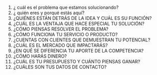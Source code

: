 1. ¿ cuál es el problema que estamos solucionando? 
2. ¿ quién eres y porqué estás aquí? 
3. ¿QUIÉNES ESTÁN DETRÁS DE LA IDEA Y CUÁL ES SU FUNCIÓN? 
4. ¿CUÁL ES LA VENTAJA QUE HACE ESPECIAL TU SOLUCIÓN? 
5. ¿CÓMO PIENSAS RESOLVER EL PROBLEMA? 
6. ¿CÓMO FUNCIONA TU SERVICIO O PRODUCTO? 
7. ¿CUENTAS CON CLIENTES QUE DEMUESTRAN TU POTENCIAL? 
8. ¿CUÁL ES EL MERCADO QUE IMPACTARÁS? 
9. ¿EN QUÉ SE DIFERENCIA TU APORTE DE LA COMPETENCIA? 
10. ¿CÓMO HARÁS DINERO? 
11. ¿CUÁL ES TU PRESUPUESTO Y CUÁNTO PIENSAS GANAR? 
12. ¿CUÁLES SON TUS DATOS DE CONTACTO? 
